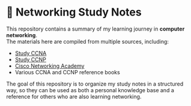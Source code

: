 # 📘 Networking Study Notes

This repository contains a summary of my learning journey in **computer networking**.  
The materials here are compiled from multiple sources, including:

- [Study CCNA](https://study-ccna.com/)
- [Study CCNP](https://study-ccnp.com/)
- [Cisco Networking Academy](https://www.netacad.com/)
- Various CCNA and CCNP reference books

The goal of this repository is to organize my study notes in a structured way, so they can be used as both a personal knowledge base and a reference for others who are also learning networking.
